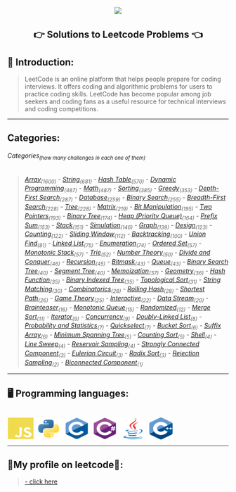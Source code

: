 <p align="center">
<img src="https://capsule-render.vercel.app/api?type=rect&color=gradient&height=100&section=header&text=LeetCode%20Solutions&fontSize=70&fontAlignY=70" /> 
<h2 align="center">👉 Solutions to Leetcode Problems 👈</h2>
</p>

## 📖 **Introduction:**

>LeetCode is an online platform that helps people prepare for coding interviews. It offers coding and algorithmic problems for users to practice coding skills. LeetCode has become popular among job seekers and coding fans as a useful resource for technical interviews and coding competitions.
***
## **Categories:**

###### Categories<sub>(how many challenges in each one of them)</sub>

>_[Array](https://github.com/MariPadilha/leetcode-solutions-/blob/main/language/Array.md)<sub>(1600)</sub>  -  [String]()<sub>(681)</sub>  -  [Hash Table]()<sub>(570)</sub>  -  [Dynamic Programming]()<sub>(487)</sub>  -  [Math]()<sub>(487)</sub>  -  [Sorting]()<sub>(385)</sub>  -  [Greedy]()<sub>(353)</sub>  -  [Depth-First Search]()<sub>(287)</sub>  -  [Database]()<sub>(259)</sub>  -  [Binary Search]()<sub>(255)</sub>  -  [Breadth-First Search]()<sub>(228)</sub>  -  [Tree]()<sub>(228)</sub>  -  [Matrix]()<sub>(219)</sub>  -  [Bit Manipulation]()<sub>(195)</sub>  -  [Two Pointers]()<sub>(193)</sub>  -  [Binary Tree]()<sub>(174)</sub>  -  [Heap (Priority Queue)]()<sub>(164)</sub>  -  [Prefix Sum]()<sub>(153)</sub>  -  [Stack]()<sub>(151)</sub>  -  [Simulation]()<sub>(146)</sub>  -  [Graph]()<sub>(139)</sub>  -  [Design]()<sub>(123)</sub>  -  [Counting]()<sub>(122)</sub>  -  [Sliding Window]()<sub>(112)</sub>  -  [Backtracking]()<sub>(100)</sub>  -  [Union Find]()<sub>(81)</sub>  -  [Linked List]()<sub>(75)</sub>  -  [Enumeration]()<sub>(74)</sub>  -  [Ordered Set]()<sub>(57)</sub>  -  [Monotonic Stack]()<sub>(57)</sub>  -  [Trie]()<sub>(52)</sub>  -  [Number Theory]()<sub>(50)</sub>  -  [Divide and Conquer]()<sub>(46)</sub>  -  [Recursion]()<sub>(45)</sub>  -  [Bitmask]()<sub>(43)</sub>  -  [Queue]()<sub>(43)</sub>  -  [Binary Search Tree]()<sub>(40)</sub>  -  [Segment Tree]()<sub>(40)</sub>  -  [Memoization]()<sub>(37)</sub>  -  [Geometry]()<sub>(36)</sub>  -  [Hash Function]()<sub>(35)</sub> - [Binary Indexed Tree]()<sub>(35)</sub>  -  [Topological Sort]()<sub>(31)</sub>  -  [String Matching]()<sub>(30)</sub>  -  [Combinatorics]()<sub>(28)</sub>  -  [Rolling Hash]()<sub>(28)</sub>  -  [Shortest Path]()<sub>(26)</sub>  -  [Game Theory]()<sub>(25)</sub>  -  [Interactive]()<sub>(22)</sub>  -  [Data Stream]()<sub>(20)</sub>  -  [Brainteaser]()<sub>(16)</sub>  -  [Monotonic Queue]()<sub>(15)</sub>  -  [Randomized]()<sub>(12)</sub>  -  [Merge Sort]()<sub>(11)</sub>  -  [Iterator]()<sub>(9)</sub>  -  [Concurrency]()<sub>(9)</sub>  -  [Doubly-Linked List]()<sub>(8)</sub>  -  [Probability and Statistics]()<sub>(7)</sub> - [Quickselect]()<sub>(7)</sub>  -  [Bucket Sort]()<sub>(6)</sub>  -  [Suffix Array]()<sub>(6)</sub>  -  [Minimum Spanning Tree]()<sub>(5)</sub>  -  [Counting Sort]()<sub>(5)</sub>  -  [Shell]()<sub>(4)</sub>  -  [Line Sweep]()<sub>(4)</sub>  -  [Reservoir Sampling]()<sub>(4)</sub>  -  [Strongly Connected Component]()<sub>(3)</sub>  -  [Eulerian Circuit]()<sub>(3)</sub>  -  [Radix Sort]()<sub>(3)</sub>  -  [Rejection Sampling]()<sub>(2)</sub>  -  [Biconnected Component]()<sub>(1)</sub>_
***
## 🖥️ **Programming languages:**

<div style="display: inline_block"><br>
  <img align="center" alt="Mari-Js" height="50" width="60" src="https://raw.githubusercontent.com/devicons/devicon/master/icons/javascript/javascript-plain.svg">
  <img align="center" alt="Mari-Python" height="50" width="60" src="https://raw.githubusercontent.com/devicons/devicon/master/icons/python/python-original.svg">
  <img align="center" alt="Mari-c" height="50" width="60" src="https://raw.githubusercontent.com/devicons/devicon/master/icons/c/c-original.svg">
  <img align="center" alt="Mari-c#" height="50" width="60" src="https://raw.githubusercontent.com/devicons/devicon/master/icons/csharp/csharp-original.svg">
  <img align="center" alt="Mari-Java" height="50" width="60" src="https://raw.githubusercontent.com/devicons/devicon/master/icons/java/java-original.svg">
 <a href="https://github.com/MariPadilha/URI-online-answers/blob/main/categorias/iniciantecpp.md" target="_blank"><img align="center" alt="Mari-Python" height="50" width="60" src="https://raw.githubusercontent.com/devicons/devicon/master/icons/cplusplus/cplusplus-original.svg"></a>
</div>

***

## 👋**My profile on leetcode**👋:

 > <a href="https://leetcode.com/k0sn1k4/">- click here</a>
